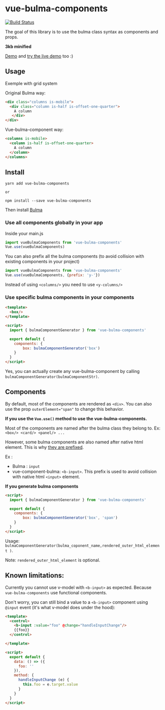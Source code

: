 # vue-bulma-components
[![Build Status](https://travis-ci.org/vouill/vue-bulma-components.svg?branch=feature%2Funit-tests)](https://travis-ci.org/vouill/vue-bulma-components)

The goal of this library is to use the bulma class syntax as components and props.

**3kb minified**

[Demo](https://teller-multisystems-48055.netlify.com) and [try the live demo](https://codesandbox.io/s/wk2w3z0zk5) too :)


## Usage
Exemple with grid system

Original Bulma way:

``` html
<div class="columns is-mobile">
  <div class="column is-half is-offset-one-quarter">
    A column
   </div>
</div>
```

Vue-bulma-component way:
```html
<columns is-mobile>
  <column is-half is-offset-one-quarter>
    A column
  </column>
</columns>
```

## Install

```shell
yarn add vue-bulma-components

or

npm install --save vue-bulma-components
```

Then install [Bulma](http://bulma.io/documentation/overview/start/)
### Use all components globally in your app
Inside your main.js

```javascript
import vueBulmaComponents from 'vue-bulma-components'
Vue.use(vueBulmaComponents)
```

You can also prefix all the bulma components (to avoid collision with existing components in your project)

 ```javascript
 import vueBulmaComponents from 'vue-bulma-components'
 Vue.use(vueBulmaComponents, {prefix: 'y-'})
 ```

 Instead of using `<columns/>` you need to use `<y-columns/>`
### Use specific bulma components in your components

``` html
<template>
  <box/>
</template>

<script>
  import { bulmaComponentGenerator } from 'vue-bulma-components'

  export default {
    components: {
        box: bulmaComponentGenerator('box')
    }
  }
</script>
```

Yes, you can actually create any vue-bulma-component by calling `bulmaComponentGenerator(bulmaComponentStr)`.

## Components

By default, most of the components are rendered as `<div>`. You can also use the prop `outerElement="span"` to change this behavior.

**If you use the `Vue.use()` method to use the vue-bulma-components.**

Most of the components are named after the bulma class they belong to.
Ex: `<box/> <card/> <panel/> ...`

However, some bulma components are also named after native html element. This is why [they are prefixed](https://github.com/vouill/vue-bulma-components/blob/master/src/plugin/helpers.js#L24).

Ex :
- Bulma : `input`
- vue-component-bulma: `<b-input>`. This prefix is used to avoid collision with native html `<input>` element.

**If you generate bulma components**

``` html
<script>
  import { bulmaComponentGenerator } from 'vue-bulma-components'

  export default {
    components: {
        box: bulmaComponentGenerator('box', 'span')
    }
  }
</script>
```

Usage:
`bulmaComponentGenerator(bulma_coponent_name,rendered_outer_html_element )`.

Note: `rendered_outer_html_element` is optional.

## Known limitations:

Currently you cannot use v-model with `<b-input>` as expected. Because `vue-bulma-components` use functional components.

Don't worry, you can still bind a value to a `<b-input>` component using `@input` event (it's what v-model does under the hood):

```html
<template>
  <control>
    <b-input :value="foo" @change="handleInputChange"/>
    {{foo}}
  </control>

</template>

<script>
  export default {
    data: () => ({
      foo: ''
    }),
    method: {
      handleInputChange (e) {
        this.foo = e.target.value
      }
    }
  }
</script>

```


